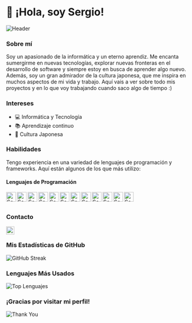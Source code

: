 # 👋 ¡Hola, soy Sergio!

![Header](https://media2.giphy.com/media/VbAFrrDVGAvZu/200w.gif?cid=82a1493bidodgfu8qtc5weww7b85s43fy5zr7unf7dbmkk1e&ep=v1_gifs_related&rid=200w.gif&ct=g) 


### Sobre mí
Soy un apasionado de la informática y un eterno aprendiz. Me encanta sumergirme en nuevas tecnologías, explorar nuevas fronteras en el desarrollo de software y siempre estoy en busca de aprender algo nuevo. Además, soy un gran admirador de la cultura japonesa, que me inspira en muchos aspectos de mi vida y trabajo. Aquí vais a ver sobre todo mis proyectos y en lo que voy trabajando cuando saco algo de tiempo :)

### Intereses
- 💻 Informática y Tecnología
- 📚 Aprendizaje continuo
- 🌸 Cultura Japonesa

### Habilidades
Tengo experiencia en una variedad de lenguajes de programación y frameworks. Aquí están algunos de los que más utilizo:

#### Lenguajes de Programación

<img align="left" alt="Sergio | Php" width="26px" src="https://www.svgrepo.com/show/452088/php.svg" />
<img align="left" alt="Sergio | Symfony" width="26px" src="https://symfony.com/logos/symfony_black_03.png"/>
<img align="left" alt="Sergio | Spring" width="26px" src="https://e7.pngegg.com/pngimages/931/804/png-clipart-spring-framework-software-framework-java-application-framework-web-framework-java-leaf-text-thumbnail.png"/>
<img align="left" alt="Sergio | React" width="26px" src="https://cdn.freebiesupply.com/logos/large/2x/react-1-logo-png-transparent.png" />
<img align="left" alt="Sergio | Javascript" width="26px" src="https://upload.wikimedia.org/wikipedia/commons/thumb/6/6a/JavaScript-logo.png/768px-JavaScript-logo.png" />
<img align="left" alt="Sergio | Java" width="26px" src="https://cdn-icons-png.flaticon.com/512/226/226777.png"/>
<img align="left" alt="Sergio | Python" width="26px" src="https://upload.wikimedia.org/wikipedia/commons/thumb/c/c3/Python-logo-notext.svg/1869px-Python-logo-notext.svg.png"/>
<img align="left" alt="Sergio | SQL" width="26px" src="https://lineadecodigo.com/wp-content/uploads/2014/04/sql-e1633736325758.png"/>
<img align="left" alt="Sergio | Postgres" width="26px" src="https://user-images.githubusercontent.com/24623425/36042969-f87531d4-0d8a-11e8-9dee-e87ab8c6a9e3.png" />
<img align="left" alt="Sergio | MariaDB" width="26px" src="https://encrypted-tbn0.gstatic.com/images?q=tbn:ANd9GcRS--NB2vEZuv_-Z5cR1USGJKGkf39NJQ8Pqg&s" />
<img align="left" alt="Sergio | Blazor" width="26px" src="https://upload.wikimedia.org/wikipedia/commons/thumb/d/d0/Blazor.png/500px-Blazor.png" />
<img align="left" alt="Sergio | .Net" width="26px" src="https://encrypted-tbn0.gstatic.com/images?q=tbn:ANd9GcTzemPW2zVigKv44mjIDfGwrf_Rgzcyu07m_A&s" />


<br/>
<br/>



### Contacto
[<img align="left" alt="Sergio | LinkedIn" width="22px" src="https://cdn-icons-png.flaticon.com/512/174/174857.png" />][linkedin]

[linkedin]: https://www.linkedin.com/in/sergio-jimenez-guzman-210362267/

<br/>

### Mis Estadísticas de GitHub

![GitHub Streak](https://github-readme-streak-stats.herokuapp.com?user=sergionoodle&theme=radical)

### Lenguajes Más Usados

![Top Lenguajes](https://github-readme-stats.vercel.app/api/top-langs/?username=sergionoodle&layout=compact&theme=radical)

### ¡Gracias por visitar mi perfil!
![Thank You](https://media0.giphy.com/media/v1.Y2lkPTc5MGI3NjExMmdzanZjb240Zzg1b2psZzU5aTVqb21vNmR0cjJ6YmNuMmFtc252MyZlcD12MV9pbnRlcm5hbF9naWZfYnlfaWQmY3Q9Zw/cA0TiRmuetO1szgShj/giphy.gif)

